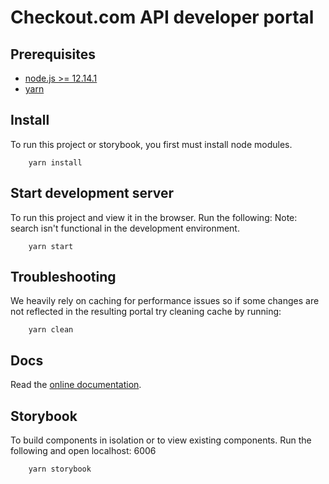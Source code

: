 # Checkout.com API developer portal

## Prerequisites

- [node.js >= 12.14.1](https://nodejs.org/en/)
- [yarn](https://yarnpkg.com/en/)

## Install

To run this project or storybook, you first must install node modules.

```
    yarn install
```

## Start development server

To run this project and view it in the browser. Run the following:
Note: search isn't functional in the development environment.

```
    yarn start
```

## Troubleshooting

We heavily rely on caching for performance issues so if some changes are not reflected in the resulting portal try cleaning cache by running:

```
    yarn clean
```

## Docs

Read the [online documentation](https://redoc.ly/docs/developer-portal/introduction/).

## Storybook

To build components in isolation or to view existing components. Run the following and open localhost: 6006

```
    yarn storybook
```
